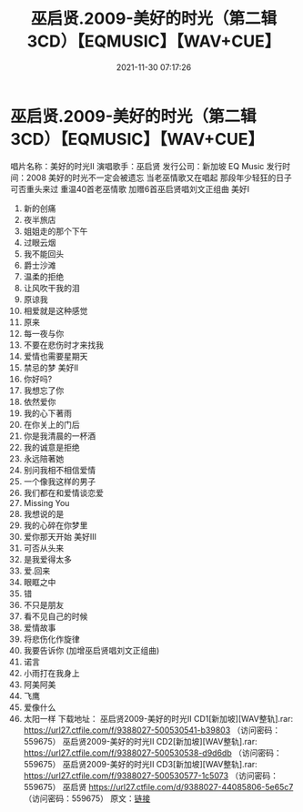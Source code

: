 ﻿---
title: 巫启贤.2009-美好的时光（第二辑3CD）【EQMUSIC】【WAV+CUE】
date: 2021-11-30 07:17:26
categories: WAV车载音乐、镜像
tags: 华语中文
---
# 巫启贤.2009-美好的时光（第二辑3CD）【EQMUSIC】【WAV+CUE】

唱片名称：美好的时光II
演唱歌手：巫启贤
发行公司：新加坡 EQ Music
发行时间：2008
美好的时光不一定会被遗忘
当老巫情歌又在唱起
那段年少轻狂的日子
可否重头来过
重温40首老巫情歌
加赠6首巫启贤唱刘文正组曲
美好I
01. 新的创痛
02. 夜半旅店
03. 姐姐走的那个下午
04. 过眼云烟
05. 我不能回头
06. 爵士沙滩
07. 温柔的拒绝
08. 让风吹干我的泪
09. 原谅我
10. 相爱就是这种感觉
11. 原来
12. 每一夜与你
13. 不要在悲伤时才来找我
14. 爱情也需要星期天
15. 禁忌的梦
美好II
01. 你好吗?
02. 我想忘了你
03. 依然爱你
04. 我的心下著雨
05. 在你关上的门后
06. 你是我清晨的一杯酒
07. 我的诚意是拒绝
08. 永远陪著她
09. 别问我相不相信爱情
10. 一个像我这样的男子
11. 我们都在和爱情谈恋爱
12. Missing You
13. 我想说的是
14. 我的心碎在你梦里
15. 爱你那天开始
美好III
01. 可否从头来
02. 是我爱得太多
03. 爱.回来
04. 眼眶之中
05. 错
06. 不只是朋友
07. 看不见自己的时候
08. 爱情故事
09. 将悲伤化作旋律
10. 我要告诉你
(加增巫启贤唱刘文正组曲)
11. 诺言
12. 小雨打在我身上
13. 阿美阿美
14. 飞鹰
15. 爱像什么
16. 太阳一样
下载地址：
巫启贤2009-美好的时光II CD1[新加坡][WAV整轨].rar: https://url27.ctfile.com/f/9388027-500530541-b39803
（访问密码：559675）
巫启贤2009-美好的时光II CD2[新加坡][WAV整轨].rar: https://url27.ctfile.com/f/9388027-500530538-d9d6db
（访问密码：559675）
巫启贤2009-美好的时光II CD3[新加坡][WAV整轨].rar: https://url27.ctfile.com/f/9388027-500530577-1c5073
（访问密码：559675）
巫启贤
https://url27.ctfile.com/d/9388027-44085806-5e65c7
（访问密码：559675）
原文：[链接](https://blog.sina.com.cn/s/blog_1647c7e7601030uz0.html)
